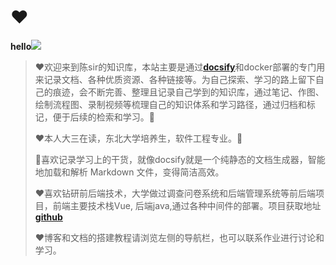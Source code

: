 # ❤

**hello**![](https://chenyi-tuku.oss-cn-beijing.aliyuncs.com/Project-C2/%E6%90%9E%E7%AC%912.png)

> ❤欢迎来到陈sir的知识库，本站主要是通过[**docsify**](https://docsify.js.org/)和docker部署的专门用来记录文档、各种优质资源、各种链接等。为自己探索、学习的路上留下自己的痕迹，会不断完善、整理且记录自己学到的知识库，通过笔记、作图、绘制流程图、录制视频等梳理自己的知识体系和学习路径，通过归档和标记，便于后续的检索和学习。🚀
>
> ❤本人大三在读，东北大学培养生，软件工程专业。🚀
>
> 🚗喜欢记录学习上的干货，就像docsify就是一个纯静态的文档生成器，智能地加载和解析 Markdown 文件，变得简洁高效。
>
> ❤喜欢钻研前后端技术，大学做过调查问卷系统和后端管理系统等前后端项目，前端主要技术栈Vue, 后端java,通过各种中间件的部署。项目获取地址[**github**](https://github.com/Ronronner859)
>
> ❤博客和文档的搭建教程请浏览左侧的导航栏，也可以联系作业进行讨论和学习。

